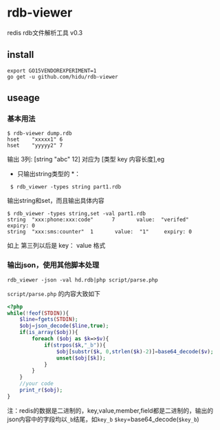 # rdb-viewer

redis rdb文件解析工具  v0.3


## install
```
export GO15VENDOREXPERIMENT=1
go get -u github.com/hidu/rdb-viewer
```

## useage

### 基本用法
```
$ rdb-viewer dump.rdb
hset    "xxxxx1" 6
hset    "yyyyy2" 7
```

输出 3列: [string "abc" 12] 对应为 [类型 key 内容长度],eg  


* 只输出string类型的 *：  
```
 $ rdb_viewer -types string part1.rdb
```

输出string和set，而且输出具体内容  
```
$ rdb_viewer -types string,set -val part1.rdb
string  "xxx:phone:xxx:code"      7       value:  "verifed"       expiry: 0
string  "xxx:sms:counter"  1       value:  "1"     expiry: 0
```

如上 第三列以后是 key： value 格式  

### 输出json，使用其他脚本处理

```
rdb_viewer -json -val hd.rdb|php script/parse.php 
```


`script/parse.php` 的内容大致如下
```php
<?php
while(!feof(STDIN)){
    $line=fgets(STDIN);
    $obj=json_decode($line,true);
    if(is_array($obj)){
        foreach ($obj as $k=>$v){
            if(strpos($k,"_b")){
                $obj[substr($k, 0,strlen($k)-2)]=base64_decode($v);
                unset($obj[$k]);
            }
        }
    }
    //your code
    print_r($obj);
}
```
注：redis的数据是二进制的，key,value,member,field都是二进制的，输出的json内容中的字段均以`_b`结尾，如`key_b`
`$key`=base64_decode(`$key_b`)


